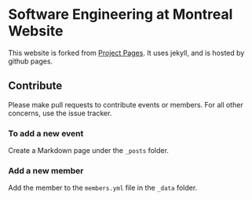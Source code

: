 # Software Engineering at Montreal Website

This website is forked from [Project Pages](https://github.com/projectpages/project-pages/wiki/). It uses jekyll, and is hosted by github pages.

## Contribute

Please make pull requests to contribute events or members. For all other concerns, use the issue tracker.

### To add a new event

Create a Markdown page under the `_posts` folder.

### Add a new member

Add the member to the `members.yml` file in the `_data` folder.